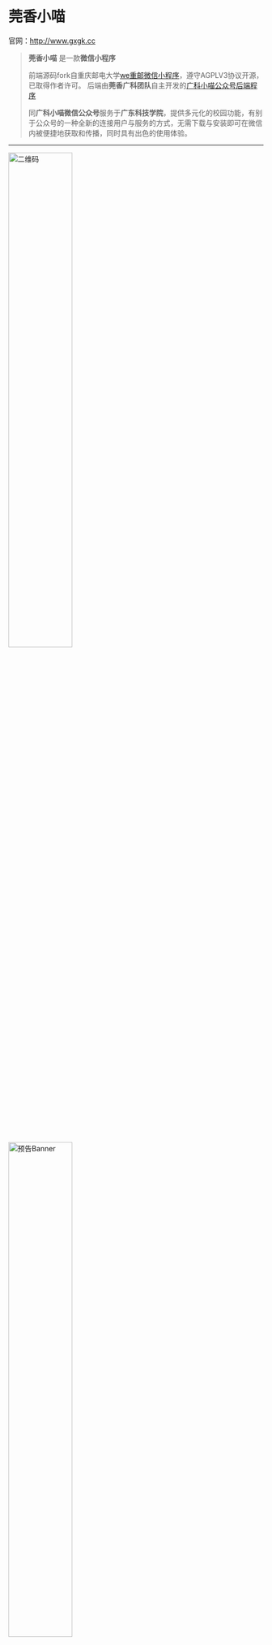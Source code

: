 莞香小喵
===
官网：http://www.gxgk.cc

> **莞香小喵** 
是一款**微信小程序**
> 
> 前端源码fork自重庆邮电大学[we重邮微信小程序](https://github.com/mcc108/wecqupt)，遵守AGPLV3协议开源，已取得作者许可。
后端由**莞香广科团队**自主开发的[广科小喵公众号后端程序](https://github.com/paicha/gxgk-wechat-server)
> 
> 同**广科小喵微信公众号**服务于**广东科技学院**，提供多元化的校园功能，有别于公众号的一种全新的连接用户与服务的方式，无需下载与安装即可在微信内被便捷地获取和传播，同时具有出色的使用体验。

---

<img src="http://qn.gxgk.cc/gh_5c6a6a670724_344.jpg" alt="二维码" width="50%">
<img src="http://mmbiz.qpic.cn/mmbiz_jpg/Lvb91u9VuuhWXc3utSurMnIBPgITjIibtia2RjyhMAricPQcosc6BBPzwuPIKiaraNyz1apOQVKKC86oOkXGeZA3lg/640?wx_fmt=jpeg&tp=webp&wxfrom=5&wx_lazy=1" alt="预告Banner" width="50%">
<img src="http://mmbiz.qpic.cn/mmbiz_jpg/Lvb91u9Vuug9AgxPAgM9Kak2zIO8mxKib4GYNibJYQPacw5AFicIGRNAzUP8173BI0JfEoibYSTEgxXMFqcf1pNAGQ/640?wx_fmt=jpeg&tp=webp&wxfrom=5&wx_lazy=1" alt="首页" width="50%">

---

## 开源许可证 License AGPLv3
 
请认真阅读并遵守以下开源协议

`AGPLv3` [GNU Affero General Public License v3.0](https://github.com/lanshan-studio/wecqupt/blob/master/LICENSE)

Ps: 维护者为专业后端，业余前端，如有错漏敬请指正，目前维护人员均已毕业，后续维护....

---

## 版本日志

> 版本号命名规则 vX.Y.Z
> 
> X: 主版本号, Y: 次版本号, Z: 修订号
> 
> 修饰后缀词(可选) - alpha: 内测版, beta: 公测版, 无(默认): 正式版

### v2.0.0 正式版
* 2018.08.25 发布
* 功能重构
  * 因为重构了后端，不得已前端也需要修改，阉割了很多功能，之后慢慢填上

### v1.0.0 正式版
* 2017.04.18 发布
* 新增功能
  * 完成用户反馈与图片上传

### v0.0.7 公测版
* 2017.03.07 发布
* 新增功能
  * 对未绑定用户开放空课室查询和图书查询
  * 适配教师课表
  * 无借书显示图书馆卡片
* 修复BUG
  * 修复空教室scroll-view无法滑动
  * 修复资讯页面网络出错提示ok
  * 修复打开单页面显示登录状态失效
  * 调整课表指正时间
  * 修复空课室框架出错
  * 修正主页滑动异常

### v0.0.6 公测版
* 2017.02.21 发布
* 新增功能
  * 上线空教室查询

### v0.0.5 公测版
* 2017.02.17 发布
* 新增功能
  * 学生查询增加考试安排，成绩查询查看
* 修复BUG
  * 修复成绩功能分享时读取自身缓存
  * 修复首页课表框架
  * 修复课表分享出错
  * 统一接口格式
  * 修复校园卡数据出错提示
  * 修复网络连接出错首页按钮可点击
  * 修复课表可滑动到第0周

### v0.0.4 公测版
* 2017.02.16 发布
* 新增功能
  * 增加课表显示

### v0.0.3 公测版
* 2017.02.11 发布
* 修复BUG
  * 修复ios卡片无法正常载入文件
  * 修复重复刷新卡片问题
  * 修复打开重复登录问题
  * 优化banner显示
  * 增加班级排名专业排名显示
  * 修复卡号长度导致界面错位

### v0.0.2 公测版
* 2017.02.06  发布
* 提交腾讯审核版本

### v0.0.1 内测体验版
* 2017.02.04 [发布预告](http://mp.weixin.qq.com/s/HGxbRmTZaFqwZ3NqBEkeSw)

---

## 分支管理

```
gxgk-wechat-app
  ├─ master       // 默认分支（开发测试版本所用分支）
  ├─ stable       // 稳定分支（正式版本所用分支；高级保护分支，只允许管理员操作，通常由master分支-Merge而来）
  └─ [other]      // 其他开发分支（只允许该项目Collaborators创建及push分支）
```

---


> @ 重庆邮电大学 - 蓝山工作室 https://lanshan.studio

> @ 广东科技学院 - 莞香广科团队 http://www.gxgk.cc